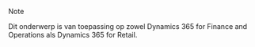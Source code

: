 > [!NOTE]
> Dit onderwerp is van toepassing op zowel Dynamics 365 for Finance and Operations als Dynamics 365 for Retail. 